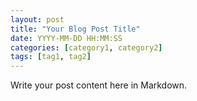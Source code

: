 ```yaml
---
layout: post
title: "Your Blog Post Title"
date: YYYY-MM-DD HH:MM:SS
categories: [category1, category2]
tags: [tag1, tag2]
---
```


Write your post content here in Markdown.
